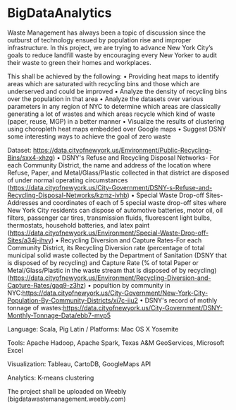 # BigDataAnalytics

Waste Management has always been a topic of discussion since the outburst of technology ensued by population rise and improper infrastructure. In this project, we are trying to advance New York City’s goals to reduce landfill waste by encouraging every New Yorker to audit their waste to green their homes and workplaces. 

This shall be achieved by the following: 
• Providing heat maps to identify areas which are saturated with recycling bins and those which are underserved and could be improved 
• Analyze the density of recycling bins over the population in that area 
• Analyze the datasets over various parameters in any region of NYC to determine which areas are classically generating a lot of wastes and which areas recycle which kind of waste (paper, reuse, MGP) in a better manner 
• Visualize the results of clustering using choropleth heat maps embedded over Google maps 
• Suggest DSNY some interesting ways to achieve the goal of zero waste 


Dataset: https://data.cityofnewyork.us/Environment/Public-Recycling-Bins/sxx4-xhzg) 
• DSNY's Refuse and Recycling Disposal Networks- For each Community District, the name and address of the location where Refuse, Paper, and Metal/Glass/Plastic collected in that district are disposed of under normal operating circumstances (https://data.cityofnewyork.us/City-Government/DSNY-s-Refuse-and-Recycling-Disposal-Networks/kzmz-ivhb) 
• Special Waste Drop-off Sites- Addresses and coordinates of each of 5 special waste drop-off sites where New York City residents can dispose of automotive batteries, motor oil, oil filters, passenger car tires, transmission fluids, fluorescent light bulbs, thermostats, household batteries, and latex paint (https://data.cityofnewyork.us/Environment/Special-Waste-Drop-off-Sites/a34j-ihvy) 
• Recycling Diversion and Capture Rates-For each Community District, its Recycling Diversion rate (percentage of total municipal solid waste collected by the Department of Sanitation (DSNY that is disposed of by recycling) and Capture Rate (% of total Paper or Metal/Glass/Plastic in the waste stream that is disposed of by recycling)(https://data.cityofnewyork.us/Environment/Recycling-Diversion-and-Capture-Rates/gaq9-z3hz) 
• popultion by community in NYC:https://data.cityofnewyork.us/City-Government/New-York-City-Population-By-Community-Districts/xi7c-iiu2 
• DSNY's record of mothly tonnage of wastes:https://data.cityofnewyork.us/City-Government/DSNY-Monthly-Tonnage-Data/ebb7-mvp5 


Language: Scala, Pig Latin / Platforms: Mac OS X Yosemite 

Tools: Apache Hadoop, Apache Spark, Texas A&M GeoServices, Microsoft Excel 

Visualization: Tableau, CartoDB, GoogleMaps API 

Analytics: K-means clustering 

The project shall be uploaded on Weebly (bigdatawastemanagement.weebly.com) 
